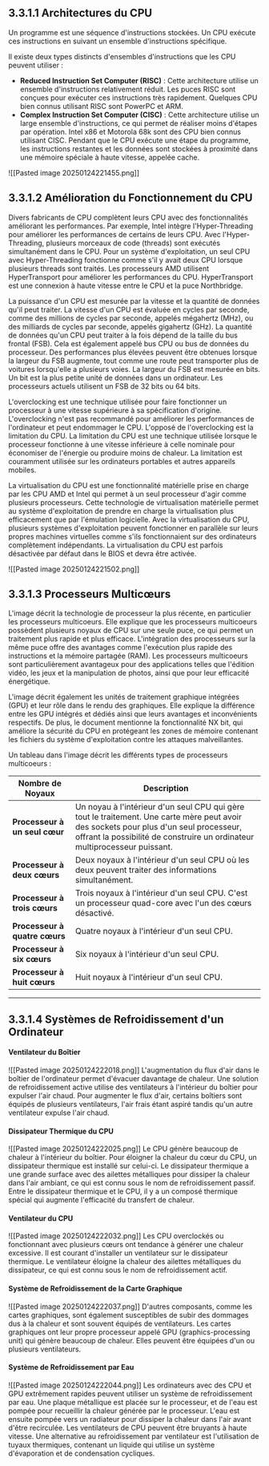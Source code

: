 
## 3.3.1.1 Architectures du CPU
Un programme est une séquence d'instructions stockées. Un CPU exécute ces instructions en suivant un ensemble d'instructions spécifique.

Il existe deux types distincts d'ensembles d'instructions que les CPU peuvent utiliser :
- **Reduced Instruction Set Computer (RISC)** : Cette architecture utilise un ensemble d'instructions relativement réduit. Les puces RISC sont conçues pour exécuter ces instructions très rapidement. Quelques CPU bien connus utilisant RISC sont PowerPC et ARM.
- **Complex Instruction Set Computer (CISC)** : Cette architecture utilise un large ensemble d'instructions, ce qui permet de réaliser moins d'étapes par opération. Intel x86 et Motorola 68k sont des CPU bien connus utilisant CISC.
Pendant que le CPU exécute une étape du programme, les instructions restantes et les données sont stockées à proximité dans une mémoire spéciale à haute vitesse, appelée cache.

![[Pasted image 20250124221455.png]]


## 3.3.1.2 Amélioration du Fonctionnement du CPU

Divers fabricants de CPU complètent leurs CPU avec des fonctionnalités améliorant les performances. Par exemple, Intel intègre l'Hyper-Threading pour améliorer les performances de certains de leurs CPU. Avec l'Hyper-Threading, plusieurs morceaux de code (threads) sont exécutés simultanément dans le CPU. Pour un système d'exploitation, un seul CPU avec Hyper-Threading fonctionne comme s'il y avait deux CPU lorsque plusieurs threads sont traités. Les processeurs AMD utilisent HyperTransport pour améliorer les performances du CPU. HyperTransport est une connexion à haute vitesse entre le CPU et la puce Northbridge.

La puissance d'un CPU est mesurée par la vitesse et la quantité de données qu'il peut traiter. La vitesse d'un CPU est évaluée en cycles par seconde, comme des millions de cycles par seconde, appelés mégahertz (MHz), ou des milliards de cycles par seconde, appelés gigahertz (GHz). La quantité de données qu'un CPU peut traiter à la fois dépend de la taille du bus frontal (FSB). Cela est également appelé bus CPU ou bus de données du processeur. Des performances plus élevées peuvent être obtenues lorsque la largeur du FSB augmente, tout comme une route peut transporter plus de voitures lorsqu'elle a plusieurs voies. La largeur du FSB est mesurée en bits. Un bit est la plus petite unité de données dans un ordinateur. Les processeurs actuels utilisent un FSB de 32 bits ou 64 bits.

L'overclocking est une technique utilisée pour faire fonctionner un processeur à une vitesse supérieure à sa spécification d'origine. L'overclocking n'est pas recommandé pour améliorer les performances de l'ordinateur et peut endommager le CPU. L'opposé de l'overclocking est la limitation du CPU. La limitation du CPU est une technique utilisée lorsque le processeur fonctionne à une vitesse inférieure à celle nominale pour économiser de l'énergie ou produire moins de chaleur. La limitation est couramment utilisée sur les ordinateurs portables et autres appareils mobiles.

La virtualisation du CPU est une fonctionnalité matérielle prise en charge par les CPU AMD et Intel qui permet à un seul processeur d'agir comme plusieurs processeurs. Cette technologie de virtualisation matérielle permet au système d'exploitation de prendre en charge la virtualisation plus efficacement que par l'émulation logicielle. Avec la virtualisation du CPU, plusieurs systèmes d'exploitation peuvent fonctionner en parallèle sur leurs propres machines virtuelles comme s'ils fonctionnaient sur des ordinateurs complètement indépendants. La virtualisation du CPU est parfois désactivée par défaut dans le BIOS et devra être activée.

![[Pasted image 20250124221502.png]]

## 3.3.1.3 Processeurs Multicœurs

L'image décrit la technologie de processeur la plus récente, en particulier les processeurs multicoeurs. Elle explique que les processeurs multicoeurs possèdent plusieurs noyaux de CPU sur une seule puce, ce qui permet un traitement plus rapide et plus efficace. L'intégration des processeurs sur la même puce offre des avantages comme l'exécution plus rapide des instructions et la mémoire partagée (RAM). Les processeurs multicoeurs sont particulièrement avantageux pour des applications telles que l'édition vidéo, les jeux et la manipulation de photos, ainsi que pour leur efficacité énergétique.

L'image décrit également les unités de traitement graphique intégrées (GPU) et leur rôle dans le rendu des graphiques. Elle explique la différence entre les GPU intégrés et dédiés ainsi que leurs avantages et inconvénients respectifs. De plus, le document mentionne la fonctionnalité NX bit, qui améliore la sécurité du CPU en protégeant les zones de mémoire contenant les fichiers du système d'exploitation contre les attaques malveillantes.

Un tableau dans l'image décrit les différents types de processeurs multicoeurs :

| Nombre de Noyaux | Description |
|------------------|-------------|
| **Processeur à un seul cœur** | Un noyau à l'intérieur d'un seul CPU qui gère tout le traitement. Une carte mère peut avoir des sockets pour plus d'un seul processeur, offrant la possibilité de construire un ordinateur multiprocesseur puissant. |
| **Processeur à deux cœurs**   | Deux noyaux à l'intérieur d'un seul CPU où les deux peuvent traiter des informations simultanément. |
| **Processeur à trois cœurs**  | Trois noyaux à l'intérieur d'un seul CPU. C'est un processeur quad-core avec l'un des cœurs désactivé. |
| **Processeur à quatre cœurs** | Quatre noyaux à l'intérieur d'un seul CPU. |
| **Processeur à six cœurs**    | Six noyaux à l'intérieur d'un seul CPU. |
| **Processeur à huit cœurs**   | Huit noyaux à l'intérieur d'un seul CPU. |


----

## 3.3.1.4 Systèmes de Refroidissement d'un Ordinateur

#### Ventilateur du Boîtier
![[Pasted image 20250124222018.png]]
L'augmentation du flux d'air dans le boîtier de l'ordinateur permet d'évacuer davantage de chaleur. Une solution de refroidissement active utilise des ventilateurs à l'intérieur du boîtier pour expulser l'air chaud. Pour augmenter le flux d'air, certains boîtiers sont équipés de plusieurs ventilateurs, l'air frais étant aspiré tandis qu'un autre ventilateur expulse l'air chaud.

#### Dissipateur Thermique du CPU
![[Pasted image 20250124222025.png]]
Le CPU génère beaucoup de chaleur à l'intérieur du boîtier. Pour éloigner la chaleur du cœur du CPU, un dissipateur thermique est installé sur celui-ci. Le dissipateur thermique a une grande surface avec des ailettes métalliques pour dissiper la chaleur dans l'air ambiant, ce qui est connu sous le nom de refroidissement passif. Entre le dissipateur thermique et le CPU, il y a un composé thermique spécial qui augmente l'efficacité du transfert de chaleur.

#### Ventilateur du CPU
![[Pasted image 20250124222032.png]]
Les CPU overclockés ou fonctionnant avec plusieurs cœurs ont tendance à générer une chaleur excessive. Il est courant d'installer un ventilateur sur le dissipateur thermique. Le ventilateur éloigne la chaleur des ailettes métalliques du dissipateur, ce qui est connu sous le nom de refroidissement actif.

#### Système de Refroidissement de la Carte Graphique
![[Pasted image 20250124222037.png]]
D'autres composants, comme les cartes graphiques, sont également susceptibles de subir des dommages dus à la chaleur et sont souvent équipés de ventilateurs. Les cartes graphiques ont leur propre processeur appelé GPU (graphics-processing unit) qui génère beaucoup de chaleur. Elles peuvent être équipées d'un ou plusieurs ventilateurs.

#### Système de Refroidissement par Eau
![[Pasted image 20250124222044.png]]
Les ordinateurs avec des CPU et GPU extrêmement rapides peuvent utiliser un système de refroidissement par eau. Une plaque métallique est placée sur le processeur, et de l'eau est pompée pour recueillir la chaleur générée par le processeur. L'eau est ensuite pompée vers un radiateur pour dissiper la chaleur dans l'air avant d'être recirculée. Les ventilateurs de CPU peuvent être bruyants à haute vitesse. Une alternative au refroidissement par ventilateur est l'utilisation de tuyaux thermiques, contenant un liquide qui utilise un système d'évaporation et de condensation cycliques.
